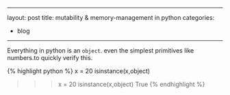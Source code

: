 
---
layout: post
title: mutability & memory-management in python
categories:
- blog
---


Everything in python is an `object`. even the simplest primitives like numbers.to quickly verify this.

{% highlight python %}
x = 20
isinstance(x,object)
>>> x = 20
>>> isinstance(x,object)
>>> True
{% endhighlight %}
